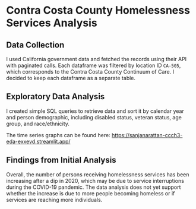 # Contra Costa County Homelessness Services Analysis

## Data Collection

I used California government data and fetched the records using their API with paginated calls. Each dataframe was filtered by location ID `CA-505`, which corresponds to the Contra Costa County Continuum of Care. I decided to keep each dataframe as a separate table.

## Exploratory Data Analysis

I created simple SQL queries to retrieve data and sort it by calendar year and person demographic, including disabled status, veteran status, age group, and race/ethnicity.

The time series graphs can be found here: https://sanjanarattan-ccch3-eda-exxevd.streamlit.app/

## Findings from Initial Analysis

Overall, the number of persons receiving homelessness services has been increasing after a dip in 2020, which may be due to service interruptions during the COVID-19 pandemic. The data analysis does not yet support whether the increase is due to more people becoming homeless or if services are reaching more individuals.
